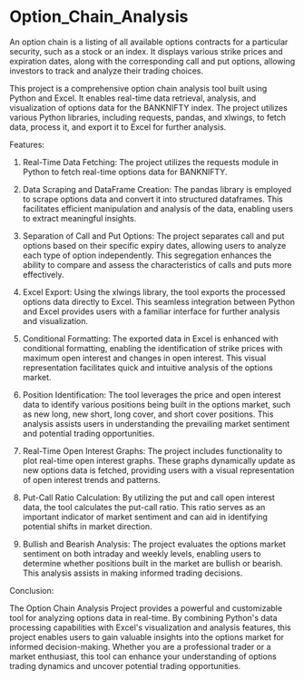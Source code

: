 # Option_Chain_Analysis
An option chain is a listing of all available options contracts for a particular security, such as a stock or an index. It displays various strike prices and expiration dates, along with the corresponding call and put options, allowing investors to track and analyze their trading choices.

This project is a comprehensive option chain analysis tool built using Python and Excel. It enables real-time data retrieval, analysis, and visualization of options data for the BANKNIFTY index. The project utilizes various Python libraries, including requests, pandas, and xlwings, to fetch data, process it, and export it to Excel for further analysis.

Features:
1) Real-Time Data Fetching: The project utilizes the requests module in Python to fetch real-time options data for BANKNIFTY. 

2) Data Scraping and DataFrame Creation: The pandas library is employed to scrape options data and convert it into structured dataframes. This facilitates efficient manipulation and analysis of the data,     enabling users to extract meaningful insights.

3) Separation of Call and Put Options: The project separates call and put options based on their specific expiry dates, allowing users to analyze each type of option independently. This segregation           enhances the ability to compare and assess the characteristics of calls and puts more effectively.

4) Excel Export: Using the xlwings library, the tool exports the processed options data directly to Excel. This seamless integration between Python and Excel provides users with a familiar interface for      further analysis and visualization.

5) Conditional Formatting: The exported data in Excel is enhanced with conditional formatting, enabling the identification of strike prices with maximum open interest and changes in open interest. This 
   visual representation facilitates quick and intuitive analysis of the options market.

6) Position Identification: The tool leverages the price and open interest data to identify various positions being built in the options market, such as new long, new short, long cover, and short cover 
   positions. This analysis assists users in understanding the prevailing market sentiment and potential trading opportunities.

7) Real-Time Open Interest Graphs: The project includes functionality to plot real-time open interest graphs. These graphs dynamically update as new options data is fetched, providing users with a visual 
   representation of open interest trends and patterns.

8) Put-Call Ratio Calculation: By utilizing the put and call open interest data, the tool calculates the put-call ratio. This ratio serves as an important indicator of market sentiment and can aid in 
   identifying potential shifts in market direction.

9) Bullish and Bearish Analysis: The project evaluates the options market sentiment on both intraday and weekly levels, enabling users to determine whether positions built in the market are bullish or 
   bearish. This analysis assists in making informed trading decisions.

Conclusion:

The Option Chain Analysis Project provides a powerful and customizable tool for analyzing options data in real-time. By combining Python's data processing capabilities with Excel's visualization and analysis features, this project enables users to gain valuable insights into the options market for informed decision-making. Whether you are a professional trader or a market enthusiast, this tool can enhance your understanding of options trading dynamics and uncover potential trading opportunities.
